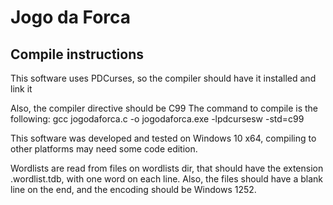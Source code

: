Jogo da Forca
==============

Compile instructions
--------------

This software uses PDCurses, so the compiler should have it installed and link it

Also, the compiler directive should be C99
The command to compile is the following:
	gcc jogodaforca.c -o jogodaforca.exe -lpdcursesw -std=c99

This software was developed and tested on Windows 10 x64, compiling to other platforms may need some code edition.

Wordlists are read from files on wordlists dir, that should have the extension .wordlist.tdb, with one word on each line. Also, the files should have a blank line on the end, and the encoding should be Windows 1252.